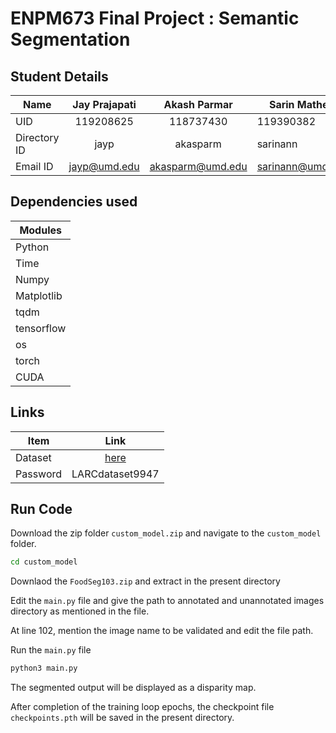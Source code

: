 # ENPM673  Final Project : Semantic Segmentation

## Student Details

|Name|Jay Prajapati|Akash Parmar| Sarin Mathew | Aditi Bhoir | Naveen Anil
|---|:---:|:---:|---|:---:|:---:|
|UID|119208625|118737430|119390382|119197257|119398593|
|Directory ID|jayp|akasparm|sarinann|abhoir|nvnanil|
|Email ID|jayp@umd.edu|akasparm@umd.edu|sarinann@umd.edu|abhoir@umd.edu|nvnanil@umd.edu|

## Dependencies used

|Modules|
|---|
|Python|3|
|Time|
|Numpy|
|Matplotlib|
|tqdm|
|tensorflow|
|os|
|torch|
|CUDA|


## Links

|Item|Link|
|---|:---:|
|Dataset|[here](https://research.larc.smu.edu.sg/downloads/datarepo/FoodSeg103.zip)|
|Password|LARCdataset9947|


## Run Code

Download the zip folder ```custom_model.zip``` and navigate to the ```custom_model``` folder.

```sh
cd custom_model
```

Downlaod the ```FoodSeg103.zip``` and extract in the present directory

Edit the ```main.py``` file and give the path to annotated and unannotated images directory as mentioned in the file.

At line 102, mention the image name to be validated and edit the file path.

Run the ```main.py``` file

```sh
python3 main.py
```

The segmented output will be displayed as a disparity map.

After completion of the training loop epochs, the checkpoint file ```checkpoints.pth``` will be saved in the present directory.
